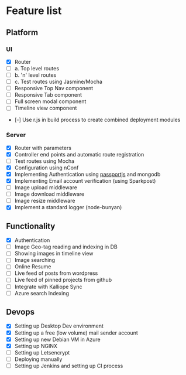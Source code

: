 # Feature list  
## Platform
### UI
- [x] Router  
- [ ] a. Top level routes  
- [ ] b. 'n' level routes  
- [ ] c. Test routes using Jasmine/Mocha
- [ ] Responsive Top Nav component   
- [ ] Responsive Tab component  
- [ ] Full screen modal component     
- [ ] Timeline view component  
- [-] Use r.js in build process to create combined deployment modules

### Server  
- [x] Router with parameters  
- [x] Controller end points and automatic route registration
- [ ] Test routes using Mocha
- [x] Configuration using nConf  
- [x] Implementing Authentication using [passportjs](http://passportjs.org) and mongodb
- [x] Implementing Email account verification (using Sparkpost)
- [ ] Image upload middleware  
- [ ] Image download middleware  
- [ ] Image resize middleware
- [x] Implement a standard logger (node-bunyan)  

## Functionality
- [x] Authentication  
- [ ] Image Geo-tag reading and indexing in DB  
- [ ] Showing images in timeline view  
- [ ] Image searching
- [ ] Online Resume
- [ ] Live feed of posts from wordpress
- [ ] Live feed of pinned projects from github
- [ ] Integrate with Kalliope Sync  
- [ ] Azure search Indexing

## Devops
- [x] Setting up Desktop Dev environment
- [x] Setting up a free (low volume) mail sender account
- [x] Setting up new Debian VM in Azure
- [x] Setting up NGINX
- [ ] Setting up Letsencrypt
- [ ] Deploying manually
- [ ] Setting up Jenkins and setting up CI process
